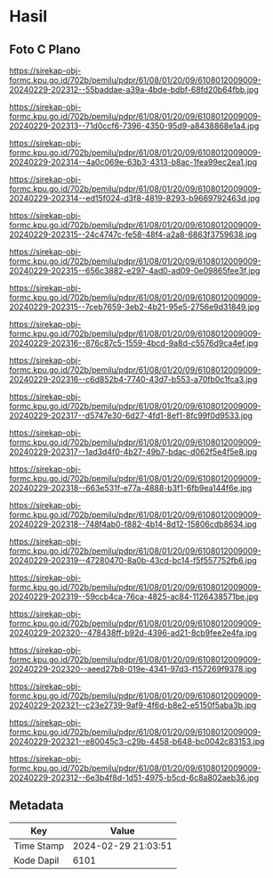 # Hasil

## Foto C Plano

https://sirekap-obj-formc.kpu.go.id/702b/pemilu/pdpr/61/08/01/20/09/6108012009009-20240229-202312--55baddae-a39a-4bde-bdbf-68fd20b64fbb.jpg

https://sirekap-obj-formc.kpu.go.id/702b/pemilu/pdpr/61/08/01/20/09/6108012009009-20240229-202313--71d0ccf6-7396-4350-95d9-a8438868e1a4.jpg

https://sirekap-obj-formc.kpu.go.id/702b/pemilu/pdpr/61/08/01/20/09/6108012009009-20240229-202314--4a0c069e-63b3-4313-b8ac-1fea99ec2ea1.jpg

https://sirekap-obj-formc.kpu.go.id/702b/pemilu/pdpr/61/08/01/20/09/6108012009009-20240229-202314--ed15f024-d3f8-4819-8293-b9669792463d.jpg

https://sirekap-obj-formc.kpu.go.id/702b/pemilu/pdpr/61/08/01/20/09/6108012009009-20240229-202315--24c4747c-fe58-48f4-a2a8-6863f3759638.jpg

https://sirekap-obj-formc.kpu.go.id/702b/pemilu/pdpr/61/08/01/20/09/6108012009009-20240229-202315--656c3882-e297-4ad0-ad09-0e09865fee3f.jpg

https://sirekap-obj-formc.kpu.go.id/702b/pemilu/pdpr/61/08/01/20/09/6108012009009-20240229-202315--7ceb7659-3eb2-4b21-95e5-2756e9d31849.jpg

https://sirekap-obj-formc.kpu.go.id/702b/pemilu/pdpr/61/08/01/20/09/6108012009009-20240229-202316--876c87c5-1559-4bcd-9a8d-c5576d9ca4ef.jpg

https://sirekap-obj-formc.kpu.go.id/702b/pemilu/pdpr/61/08/01/20/09/6108012009009-20240229-202316--c6d852b4-7740-43d7-b553-a70fb0c1fca3.jpg

https://sirekap-obj-formc.kpu.go.id/702b/pemilu/pdpr/61/08/01/20/09/6108012009009-20240229-202317--d5747e30-6d27-4fd1-8ef1-8fc99f0d9533.jpg

https://sirekap-obj-formc.kpu.go.id/702b/pemilu/pdpr/61/08/01/20/09/6108012009009-20240229-202317--1ad3d4f0-4b27-49b7-bdac-d062f5e4f5e8.jpg

https://sirekap-obj-formc.kpu.go.id/702b/pemilu/pdpr/61/08/01/20/09/6108012009009-20240229-202318--663e531f-e77a-4888-b3f1-6fb9ea144f6e.jpg

https://sirekap-obj-formc.kpu.go.id/702b/pemilu/pdpr/61/08/01/20/09/6108012009009-20240229-202318--748f4ab0-f882-4b14-8d12-15806cdb8634.jpg

https://sirekap-obj-formc.kpu.go.id/702b/pemilu/pdpr/61/08/01/20/09/6108012009009-20240229-202319--47280470-8a0b-43cd-bc14-f5f557752fb6.jpg

https://sirekap-obj-formc.kpu.go.id/702b/pemilu/pdpr/61/08/01/20/09/6108012009009-20240229-202319--59ccb4ca-76ca-4825-ac84-1126438571be.jpg

https://sirekap-obj-formc.kpu.go.id/702b/pemilu/pdpr/61/08/01/20/09/6108012009009-20240229-202320--478438ff-b92d-4396-ad21-8cb9fee2e4fa.jpg

https://sirekap-obj-formc.kpu.go.id/702b/pemilu/pdpr/61/08/01/20/09/6108012009009-20240229-202320--aeed27b8-019e-4341-97d3-f157269f9378.jpg

https://sirekap-obj-formc.kpu.go.id/702b/pemilu/pdpr/61/08/01/20/09/6108012009009-20240229-202321--c23e2739-9af9-4f6d-b8e2-e5150f5aba3b.jpg

https://sirekap-obj-formc.kpu.go.id/702b/pemilu/pdpr/61/08/01/20/09/6108012009009-20240229-202321--e80045c3-c29b-4458-b648-bc0042c83153.jpg

https://sirekap-obj-formc.kpu.go.id/702b/pemilu/pdpr/61/08/01/20/09/6108012009009-20240229-202312--6e3b4f8d-1d51-4975-b5cd-6c8a802aeb36.jpg


## Metadata

| Key        | Value               |
| ---------- | ------------------- |
| Time Stamp | 2024-02-29 21:03:51 |
| Kode Dapil | 6101                |




